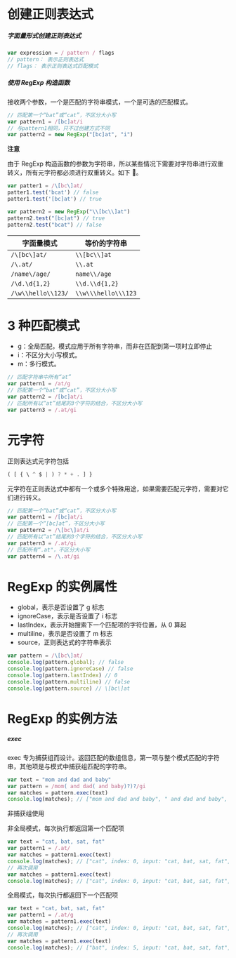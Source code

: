 # 创建正则表达式

##### 字面量形式创建正则表达式

```JavaScript
var expression = / pattern / flags
// pattern： 表示正则表达式
// flags： 表示正则表达式匹配模式
```

##### 使用 RegExp 构造函数

接收两个参数，一个是匹配的字符串模式，一个是可选的匹配模式。

```JavaScript
// 匹配第一个“bat”或“cat”，不区分大小写
var pattern1 = /[bc]at/i
// 与pattern1相同，只不过创建方式不同
var pattern2 = new RegExp("[bc]at", "i")
```

**注意**

由于 RegExp 构造函数的参数为字符串，所以某些情况下需要对字符串进行双重转义，所有元字符都必须进行双重转义。如下 🌰。

```JavaScript
var patter1 = /\[bc\]at/
patter1.test('bcat') // false
patter1.test('[bc]at') // true

var pattern2 = new RegExp("\\[bc\\]at")
pattern2.test("[bc]at") // true
pattern2.test("bcat") // false
```

| 字面量模式         | 等价的字符串        |
| ------------------ | ------------------- |
| `/\[bc\]at/`       | `\\[bc\\]at`        |
| `/\.at/`           | `\\.at`             |
| `/name\/age/`      | `name\\/age`        |
| `/\d.\d{1,2}`      | `\\d.\\d{1,2}`      |
| `/\w\\hello\\123/` | `\\w\\\hello\\\123` |

# 3 种匹配模式

- g：全局匹配，模式应用于所有字符串，而非在匹配到第一项时立即停止
- i：不区分大小写模式。
- m：多行模式。

```JavaScript
// 匹配字符串中所有“at”
var pattern1 = /at/g
// 匹配第一个“bat”或“cat”，不区分大小写
var pattern2 = /[bc]at/i
// 匹配所有以“at”结尾的3个字符的结合，不区分大小写
var pattern3 = /.at/gi
```

# 元字符

正则表达式元字符包括

```JavaScript
( [ { \ ^ $ | ) ? * + . ] }
```

元字符在正则表达式中都有一个或多个特殊用途，如果需要匹配元字符，需要对它们进行转义。

```JavaScript
// 匹配第一个“bat”或“cat”，不区分大小写
var pattern1 = /[bc]at/i
// 匹配第一个“[bc]at”，不区分大小写
var pattern2 = /\[bc\]at/i
// 匹配所有以“at”结尾的3个字符的结合，不区分大小写
var pattern3 = /.at/gi
// 匹配所有“.at"，不区分大小写
var pattern4 = /\.at/gi
```

# RegExp 的实例属性

- global，表示是否设置了 g 标志
- ignoreCase，表示是否设置了 i 标志
- lastIndex，表示开始搜索下一个匹配项的字符位置，从 0 算起
- multiline，表示是否设置了 m 标志
- source，正则表达式的字符串表示

```JavaScript
var pattern = /\[bc\]at/
console.log(pattern.global); // false
console.log(pattern.ignoreCase) // false
console.log(pattern.lastIndex) // 0
console.log(pattern.multiline) // false
console.log(pattern.source) // \[bc\]at
```

# RegExp 的实例方法

##### exec

exec 专为捕获组而设计。返回匹配的数组信息，第一项与整个模式匹配的字符串，其他项是与模式中捕获组匹配的字符串。

```JavaScript
var text = "mom and dad and baby"
var pattern = /mom( and dad( and baby)?)?/gi
var matches = pattern.exec(text)
console.log(matches); // ["mom and dad and baby", " and dad and baby", " and baby", index: 0, input: "mom and dad and baby", groups: undefined]
```

非捕获组使用

非全局模式，每次执行都返回第一个匹配项

```JavaScript
var text = "cat, bat, sat, fat"
var pattern1 = /.at/
var matches = pattern1.exec(text)
console.log(matches); // ["cat", index: 0, input: "cat, bat, sat, fat", groups: undefined]
// 再次调用
var matches = pattern1.exec(text)
console.log(matches); // ["cat", index: 0, input: "cat, bat, sat, fat", groups: undefined]
```

全局模式，每次执行都返回下一个匹配项

```JavaScript
var text = "cat, bat, sat, fat"
var pattern1 = /.at/g
var matches = pattern1.exec(text)
console.log(matches); // ["cat", index: 0, input: "cat, bat, sat, fat", groups: undefined]
// 再次调用
var matches = pattern1.exec(text)
console.log(matches); // ["bat", index: 5, input: "cat, bat, sat, fat", groups: undefined]
```
